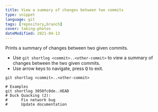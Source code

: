 ```yaml
---
title: View a summary of changes between two commits
type: snippet
language: git
tags: [repository,branch]
cover: taking-photos
dateModified: 2021-04-13
---
```


Prints a summary of changes between two given commits.

- Use `git shortlog <commit>..<other-commit>` to view a summary of changes between the two given commits.
- Use arrow keys to navigate, press <kbd>Q</kbd> to exit.

```shell
git shortlog <commit>..<other-commit>

# Examples
git shortlog 3050fc0de..HEAD
# Duck Quacking (2):
#      Fix network bug
#      Update documentation
```
